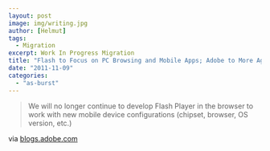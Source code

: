 ```yaml
---
layout: post
image: img/writing.jpg
author: [Helmut]
tags:
  - Migration
excerpt: Work In Progress Migration
title: "Flash to Focus on PC Browsing and Mobile Apps; Adobe to More Aggressively Contribute to HTML5 (Adobe Featured Blogs)"
date: "2011-11-09"
categories: 
  - "as-burst"
---
```


> We will no longer continue to develop Flash Player in the browser to work with new mobile device configurations (chipset, browser, OS version, etc.)

via [blogs.adobe.com](http://blogs.adobe.com/conversations/2011/11/flash-focus.html)
